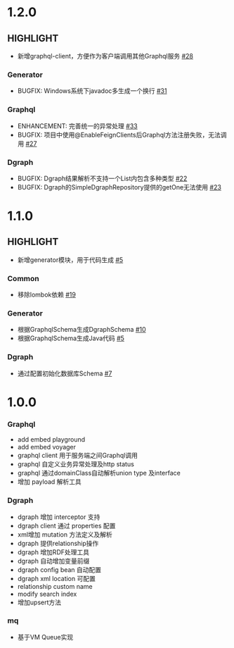 # 1.2.0

## HIGHLIGHT

- 新增graphql-client，方便作为客户端调用其他Graphql服务 [#28](https://github.com/YituHealthcare/Arc/issues/28)

### Generator

- BUGFIX: Windows系统下javadoc多生成一个换行 [#31](https://github.com/YituHealthcare/Arc/issues/31)

### Graphql

- ENHANCEMENT: 完善统一的异常处理 [#33](https://github.com/YituHealthcare/Arc/issues/33)
- BUGFIX: 项目中使用@EnableFeignClients后Graphql方法注册失败，无法调用 [#27](https://github.com/YituHealthcare/Arc/issues/27)

### Dgraph 

- BUGFIX: Dgraph结果解析不支持一个List内包含多种类型 [#22](https://github.com/YituHealthcare/Arc/issues/22)
- BUGFIX: Dgraph的SimpleDgraphRepository提供的getOne无法使用 [#23](https://github.com/YituHealthcare/Arc/issues/23)


# 1.1.0

## HIGHLIGHT

- 新增generator模块，用于代码生成 [#5](https://github.com/YituHealthcare/Arc/issues/5)

### Common

- 移除lombok依赖 [#19](https://github.com/YituHealthcare/Arc/issues/19)

### Generator

- 根据GraphqlSchema生成DgraphSchema [#10](https://github.com/YituHealthcare/Arc/issues/10)
- 根据GraphqlSchema生成Java代码 [#5](https://github.com/YituHealthcare/Arc/issues/5)

### Dgraph

- 通过配置初始化数据库Schema [#7](https://github.com/YituHealthcare/Arc/issues/7)


# 1.0.0

### Graphql

- add embed playground
- add embed voyager
- graphql client 用于服务端之间Graphql调用
- graphql 自定义业务异常处理及http status
- graphql 通过domainClass自动解析union type 及interface
- 增加 payload 解析工具

### Dgraph

- dgraph 增加 interceptor 支持
- dgraph client 通过 properties 配置
- xml增加 mutation 方法定义及解析
- dgraph 提供relationship操作
- dgraph 增加RDF处理工具
- dgraph 自动增加变量前缀
- dgraph config bean 自动配置
- dgraph xml location 可配置
- relationship custom name
- modify search index
- 增加upsert方法

### mq

- 基于VM Queue实现
